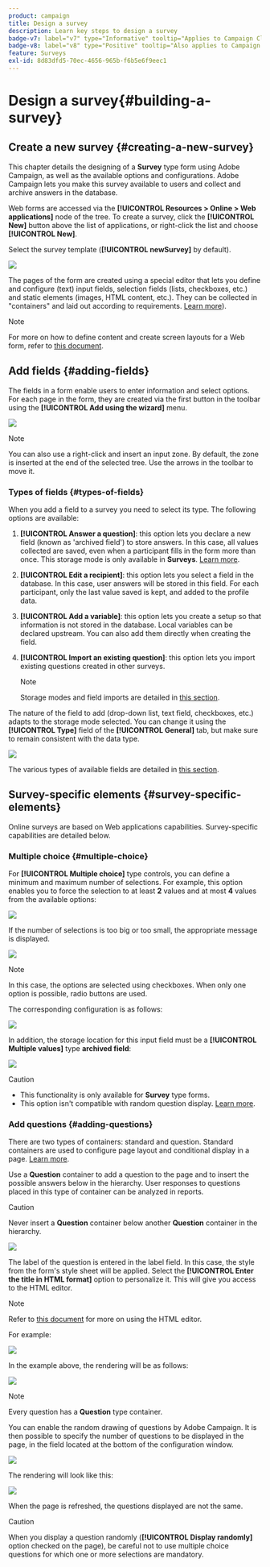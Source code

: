 ```yaml
---
product: campaign
title: Design a survey
description: Learn key steps to design a survey
badge-v7: label="v7" type="Informative" tooltip="Applies to Campaign Classic v7"
badge-v8: label="v8" type="Positive" tooltip="Also applies to Campaign v8"
feature: Surveys
exl-id: 8d83dfd5-70ec-4656-965b-f6b5e6f9eec1
---
```

# Design a survey{#building-a-survey}

 

## Create a new survey {#creating-a-new-survey}

This chapter details the designing of a **Survey** type form using Adobe Campaign, as well as the available options and configurations. Adobe Campaign lets you make this survey available to users and collect and archive answers in the database.

Web forms are accessed via the **[!UICONTROL Resources > Online > Web applications]** node of the tree. To create a survey, click the **[!UICONTROL New]** button above the list of applications, or right-click the list and choose **[!UICONTROL New]**.

Select the survey template (**[!UICONTROL newSurvey]** by default).

![](assets/s_ncs_admin_survey_select_template.png)

The pages of the form are created using a special editor that lets you define and configure (text) input fields, selection fields (lists, checkboxes, etc.) and static elements (images, HTML content, etc.). They can be collected in "containers" and laid out according to requirements. [Learn more](#adding-questions)).

>[!NOTE]
>
>For more on how to define content and create screen layouts for a Web form, refer to [this document](../../web/using/about-web-forms.md).

## Add fields {#adding-fields}

The fields in a form enable users to enter information and select options. For each page in the form, they are created via the first button in the toolbar using the **[!UICONTROL Add using the wizard]** menu. 

![](assets/s_ncs_admin_survey_add_field_menu.png)

>[!NOTE]
>
>You can also use a right-click and insert an input zone. By default, the zone is inserted at the end of the selected tree. Use the arrows in the toolbar to move it.

### Types of fields {#types-of-fields}

When you add a field to a survey you need to select its type. The following options are available:

1. **[!UICONTROL Answer a question]**: this option lets you declare a new field (known as 'archived field') to store answers. In this case, all values collected are saved, even when a participant fills in the form more than once. This storage mode is only available in **Surveys**. [Learn more](../../surveys/using/managing-answers.md#storing-collected-answers).
1. **[!UICONTROL Edit a recipient]**: this option lets you select a field in the database. In this case, user answers will be stored in this field. For each participant, only the last value saved is kept, and added to the profile data.
1. **[!UICONTROL Add a variable]**: this option lets you create a setup so that information is not stored in the database. Local variables can be declared upstream. You can also add them directly when creating the field.
1. **[!UICONTROL Import an existing question]**: this option lets you import existing questions created in other surveys.

   >[!NOTE]
   >
   >Storage modes and field imports are detailed in [this section](../../surveys/using/managing-answers.md#storing-collected-answers).

The nature of the field to add (drop-down list, text field, checkboxes, etc.) adapts to the storage mode selected. You can change it using the **[!UICONTROL Type]** field of the **[!UICONTROL General]** tab, but make sure to remain consistent with the data type.

![](assets/s_ncs_admin_survey_change_type.png)

The various types of available fields are detailed in [this section](../../web/using/about-web-forms.md).

## Survey-specific elements {#survey-specific-elements}

Online surveys are based on Web applications capabilities. Survey-specific capabilities are detailed below.

### Multiple choice {#multiple-choice}

For **[!UICONTROL Multiple choice]** type controls, you can define a minimum and maximum number of selections. For example, this option enables you to force the selection to at least **2** values and at most **4** values from the available options:

![](assets/s_ncs_admin_survey_multichoice_ex1.png)

If the number of selections is too big or too small, the appropriate message is displayed.

![](assets/s_ncs_admin_survey_multichoice_ex2.png)

>[!NOTE]
>
>In this case, the options are selected using checkboxes. When only one option is possible, radio buttons are used.

The corresponding configuration is as follows:

![](assets/s_ncs_admin_survey_multichoice_ex3.png)

In addition, the storage location for this input field must be a **[!UICONTROL Multiple values]** type **archived field**: 

![](assets/s_ncs_admin_survey_multiple_values_field.png)

>[!CAUTION]
>
>* This functionality is only available for **Survey** type forms. 
>* This option isn't compatible with random question display. [Learn more](#adding-questions).

### Add questions {#adding-questions}

There are two types of containers: standard and question. Standard containers are used to configure page layout and conditional display in a page. [Learn more](../../web/using/about-web-forms.md).

Use a **Question** container to add a question to the page and to insert the possible answers below in the hierarchy. User responses to questions placed in this type of container can be analyzed in reports.

>[!CAUTION]
>
>Never insert a **Question** container below another **Question** container in the hierarchy.

![](assets/s_ncs_admin_question_label.png)

The label of the question is entered in the label field. In this case, the style from the form's style sheet will be applied. Select the **[!UICONTROL Enter the title in HTML format]** option to personalize it. This will give you access to the HTML editor.

>[!NOTE]
>
>Refer to [this document](../../web/using/about-web-forms.md) for more on using the HTML editor.

For example:

![](assets/s_ncs_admin_survey_containers_qu_arbo.png)

In the example above, the rendering will be as follows:

![](assets/s_ncs_admin_survey_containers_qu_ex.png)

>[!NOTE]
>
>Every question has a **Question** type container.

You can enable the random drawing of questions by Adobe Campaign. It is then possible to specify the number of questions to be displayed in the page, in the field located at the bottom of the configuration window.

![](assets/s_ncs_admin_survey_containers_qu_display.png)

The rendering will look like this:

![](assets/s_ncs_admin_survey_containers_qu_display_rendering.png)

When the page is refreshed, the questions displayed are not the same.

>[!CAUTION]
>
>When you display a question randomly (**[!UICONTROL Display randomly]** option checked on the page), be careful not to use multiple choice questions for which one or more selections are mandatory.
